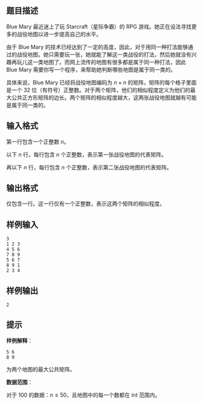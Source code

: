 ## 题目描述
Blue Mary 最近迷上了玩 Starcraft（星际争霸）的 RPG 游戏。她正在设法寻找更多的战役地图以进一步提高自己的水平。

由于 Blue Mary 的技术已经达到了一定的高度，因此，对于用同一种打法能够通过的战役地图，她只需要玩一张，她就能了解这一类战役的打法，然后她就没有兴趣再玩儿这一类地图了。而网上流传的地图有很多都是属于同一种打法，因此 Blue Mary 需要你写一个程序，来帮助她判断哪些地图是属于同一类的。

具体来说，Blue Mary 已经将战役地图编码为 $n\times n$ 的矩阵，矩阵的每个格子里面是一个 $32$ 位（有符号）正整数。对于两个矩阵，他们的相似程度定义为他们的最大公共正方形矩阵的边长。两个矩阵的相似程度越大，这两张战役地图就越有可能是属于同一类的。
## 输入格式
第一行包含一个正整数 $n$。

以下 $n$ 行，每行包含 $n$ 个正整数，表示第一张战役地图的代表矩阵。

再以下 $n$ 行，每行包含 $n$ 个正整数，表示第二张战役地图的代表矩阵。
## 输出格式
仅包含一行。这一行仅有一个正整数，表示这两个矩阵的相似程度。
## 样例输入
```
3
1 2 3
4 5 6
7 8 9
5 6 7
8 9 1
2 3 4
```
## 样例输出
```
2
```
## 提示
**样例解释**：
```
5 6
8 9
```
为两个地图的最大公共矩阵。

**数据范围**：

对于 $100%$ 的数据：$n\leq 50$，且地图中的每一个数都在 int 范围内。


